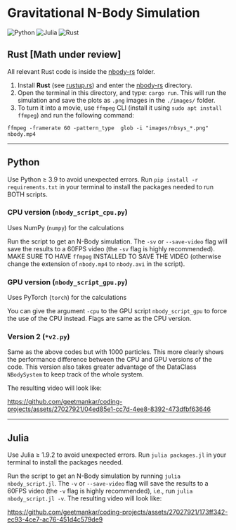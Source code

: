 # Gravitational N-Body Simulation
![Python](https://img.shields.io/badge/python-3670A0?style=for-the-badge&logo=python&logoColor=ffdd54)
![Julia](https://img.shields.io/badge/-Julia-9558B2?style=for-the-badge&logo=julia&logoColor=white)
![Rust](https://img.shields.io/badge/rust-%23000000.svg?style=for-the-badge&logo=rust&logoColor=white)

## Rust [Math under review]
All relevant Rust code is inside the [nbody-rs](https://github.com/geetmankar/coding-projects/tree/main/nbody-code/nbody-rs) folder.

1. Install **Rust** (see [rustup.rs](rustup.rs)) and enter the [nbody-rs](https://github.com/geetmankar/coding-projects/tree/main/nbody-code/nbody-rs) directory.
1. Open the terminal in this directory, and type: ```cargo run```. This will run the simulation and save the plots as `.png` images in the `./images/` folder.
1. To turn it into a movie, use `ffmpeg` CLI (install it using `sudo apt install ffmpeg`) and run the following command:
```shell
ffmpeg -framerate 60 -pattern_type  glob -i "images/nbsys_*.png" nbody.mp4
```

---

## Python
Use Python $\geq$ 3.9 to avoid unexpected errors. Run `pip install -r requirements.txt` in your terminal to install the packages needed to run BOTH scripts.

### CPU version (`nbody_script_cpu.py`)

Uses NumPy (`numpy`) for the calculations

Run the script to get an N-Body simulation. The `-sv` or `--save-video` flag will save the results to a 60FPS video (the `-sv` flag is highly recommended). MAKE SURE TO HAVE `ffmpeg` INSTALLED TO SAVE THE VIDEO (otherwise change the extension of `nbody.mp4` to `nbody.avi` in the script).

### GPU version (`nbody_script_gpu.py`)

Uses PyTorch (`torch`) for the calculations

You can give the argument `-cpu` to the GPU script `nbody_script_gpu` to force the use of the CPU instead. Flags are same as the CPU version.

### Version 2 (`*v2.py`)

Same as the above codes but with $1000$ particles. This more clearly shows the performance difference between the CPU and GPU versions of the code. This version also takes greater advantage of the DataClass `NBodySystem` to keep track of the whole system.

The resulting video will look like:



https://github.com/geetmankar/coding-projects/assets/27027921/04ed85e1-cc7d-4ee8-8392-473dfbf63646



---

## Julia
Use Julia $\geq$ 1.9.2 to avoid unexpected errors. Run `julia packages.jl` in your terminal to install the packages needed.

Run the script to get an N-Body simulation by running `julia nbody_script.jl`. The `-v` or `--save-video` flag will save the results to a 60FPS video (the `-v` flag is highly recommended), i.e., run `julia nbody_script.jl -v`. The resulting video will look like:

https://github.com/geetmankar/coding-projects/assets/27027921/173ff342-ec93-4ce7-ac76-451d4c579de9


